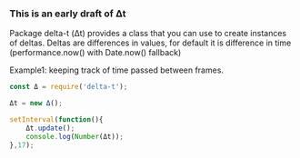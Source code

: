 ### This is an early draft of Δt

Package delta-t (Δt) provides a class that you can use to create instances of deltas.
Deltas are differences in values, for default it is difference in time (performance.now() with Date.now() fallback)


Example1: keeping track of time passed between frames.
```JavaScript
const Δ = require('delta-t');

Δt = new Δ();

setInterval(function(){
    Δt.update();
    console.log(Number(Δt));
},17);
```

